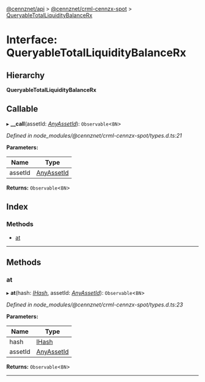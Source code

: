 [@cennznet/api](../README.md) > [@cennznet/crml-cennzx-spot](../modules/_cennznet_crml_cennzx_spot.md) > [QueryableTotalLiquidityBalanceRx](../interfaces/_cennznet_crml_cennzx_spot.queryabletotalliquiditybalancerx.md)

# Interface: QueryableTotalLiquidityBalanceRx

## Hierarchy

**QueryableTotalLiquidityBalanceRx**

## Callable
▸ **__call**(assetId: *[AnyAssetId](../modules/_cennznet_crml_generic_asset.md#anyassetid)*): `Observable`<`BN`>

*Defined in node_modules/@cennznet/crml-cennzx-spot/types.d.ts:21*

**Parameters:**

| Name | Type |
| ------ | ------ |
| assetId | [AnyAssetId](../modules/_cennznet_crml_generic_asset.md#anyassetid) |

**Returns:** `Observable`<`BN`>

## Index

### Methods

* [at](_cennznet_crml_cennzx_spot.queryabletotalliquiditybalancerx.md#at)

---

## Methods

<a id="at"></a>

###  at

▸ **at**(hash: *[IHash](_plugnet.ihash.md)*, assetId: *[AnyAssetId](../modules/_cennznet_crml_generic_asset.md#anyassetid)*): `Observable`<`BN`>

*Defined in node_modules/@cennznet/crml-cennzx-spot/types.d.ts:23*

**Parameters:**

| Name | Type |
| ------ | ------ |
| hash | [IHash](_plugnet.ihash.md) |
| assetId | [AnyAssetId](../modules/_cennznet_crml_generic_asset.md#anyassetid) |

**Returns:** `Observable`<`BN`>

___

